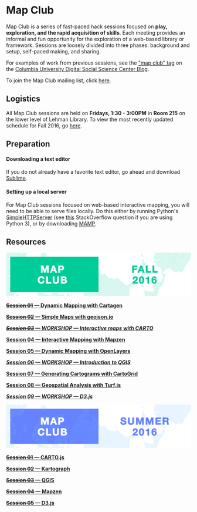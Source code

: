 # Map Club

Map Club is a series of fast-paced hack sessions focused on **play, exploration, and the rapid acquisition of skills**. Each meeting provides an informal and fun opportunity for the exploration of a web-based library or framework. Sessions are loosely divided into three phases: background and setup, self-paced making, and sharing. 

For examples of work from previous sessions, see the ["map club" tag](https://blogs.cul.columbia.edu/dssc/tag/map-club/) on the [Columbia University Digital Social Science Center Blog](https://blogs.cul.columbia.edu/dssc/). 

To join the Map Club mailing list, click [here](http://eepurl.com/ciouUX).

## Logistics

All Map Club sessions are held on **Fridays, 1:30 - 3:00PM** in **Room 215** on the lower level of Lehman Library. To view the most recently updated schedule for Fall 2016, go [here](https://blogs.cul.columbia.edu/dssc/2016/09/14/map-club-fall-2016-edition/).

## Preparation

#### Downloading a text editor

If you do not already have a favorite text editor, go ahead and download [Sublime](https://www.sublimetext.com/). 

#### Setting up a local server

For Map Club sessions focused on web-based interactive mapping, you will need to be able to serve files locally. Do this either by running Python's [SimpleHTTPServer](https://docs.python.org/2/library/simplehttpserver.html) (see [this](http://stackoverflow.com/questions/7943751/what-is-the-python3-equivalent-of-python-m-simplehttpserver) StackOverflow question if you are using Python 3), or by downloading [MAMP](https://www.mamp.info/en/). 

## Resources

![Fall 2016](https://github.com/emilyfuhrman/map-club/blob/master/Assets/Banner_2016_Fall.png)

**[~~Session 01~~ &mdash; Dynamic Mapping with Cartagen](https://github.com/emilyfuhrman/map-club/blob/master/2016_Fall/Session_01)**

**[~~Session 02~~ &mdash; Simple Maps with geojson.io](https://github.com/emilyfuhrman/map-club/blob/master/2016_Fall/Session_02)**

_**[~~Session 03~~ &mdash; WORKSHOP &mdash; Interactive maps with CARTO](https://github.com/emilyfuhrman/map-club/blob/master/2016_Fall/Session_03)**_

**[Session 04 &mdash; Interactive Mapping with Mapzen](https://github.com/emilyfuhrman/map-club/blob/master/2016_Fall/Session_04)**

**[Session 05 &mdash; Dynamic Mapping with OpenLayers](https://github.com/emilyfuhrman/map-club/blob/master/2016_Fall/Session_05)**

_**[Session 06 &mdash; WORKSHOP &mdash; Introduction to QGIS](https://github.com/emilyfuhrman/map-club/blob/master/2016_Fall/Session_06)**_

**[Session 07 &mdash; Generating Cartograms with CartoGrid](https://github.com/emilyfuhrman/map-club/blob/master/2016_Fall/Session_07)**

**[Session 08 &mdash; Geospatial Analysis with Turf.js](https://github.com/emilyfuhrman/map-club/blob/master/2016_Fall/Session_08)**

_**[Session 09 &mdash; WORKSHOP &mdash; D3.js](https://github.com/emilyfuhrman/map-club/blob/master/2016_Fall/Session_09)**_

![Summer 2016](https://github.com/emilyfuhrman/map-club/blob/master/Assets/Banner_2016_Summer.png)

**[~~Session 01~~ &mdash; CARTO.js](https://github.com/emilyfuhrman/map-club/blob/master/2016_Summer/Session_01)**

**[~~Session 02~~ &mdash; Kartograph](https://github.com/emilyfuhrman/map-club/blob/master/2016_Summer/Session_02)**

**[~~Session 03~~ &mdash; QGIS](https://github.com/emilyfuhrman/map-club/blob/master/2016_Summer/Session_03)**

**[~~Session 04~~ &mdash; Mapzen](https://github.com/emilyfuhrman/map-club/blob/master/2016_Summer/Session_04)**

**[~~Session 05~~ &mdash; D3.js](https://github.com/emilyfuhrman/map-club/blob/master/2016_Summer/Session_05)**